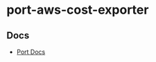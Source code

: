 # port-aws-cost-exporter

## Docs

- [Port Docs](https://docs.getport.io/build-your-software-catalog/sync-data-to-catalog/cloud-cost/aws-cost)
